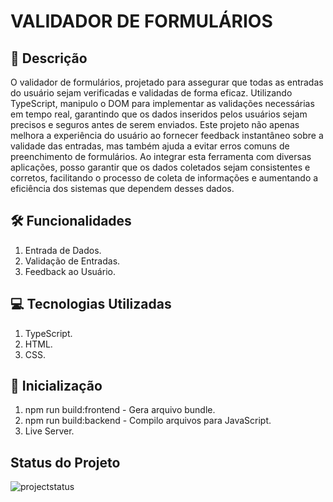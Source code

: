 # VALIDADOR DE FORMULÁRIOS

## 📝 Descrição

O validador de formulários, projetado para assegurar que todas as entradas do usuário sejam verificadas e validadas de forma eficaz. Utilizando TypeScript, manipulo o DOM para implementar as validações necessárias em tempo real, garantindo que os dados inseridos pelos usuários sejam precisos e seguros antes de serem enviados. Este projeto não apenas melhora a experiência do usuário ao fornecer feedback instantâneo sobre a validade das entradas, mas também ajuda a evitar erros comuns de preenchimento de formulários. Ao integrar esta ferramenta com diversas aplicações, posso garantir que os dados coletados sejam consistentes e corretos, facilitando o processo de coleta de informações e aumentando a eficiência dos sistemas que dependem desses dados.

## 🛠️ Funcionalidades

1. Entrada de Dados.
2. Validação de Entradas.
3. Feedback ao Usuário.

## 💻 Tecnologias Utilizadas

1. TypeScript.
2. HTML.
3. CSS.

## 🔰 Inicialização

1. npm run build:frontend - Gera arquivo bundle.
2. npm run build:backend - Compilo arquivos para JavaScript.
3. Live Server.

## Status do Projeto

<img alt="projectstatus" src="https://img.shields.io/badge/Status do Projeto-Aprimoramento-gre">
